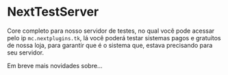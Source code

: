# NextTestServer

Core completo para nosso servidor de testes, no qual você pode acessar pelo ip `mc.nextplugins.tk`, lá você poderá testar sistemas pagos e gratuítos de nossa loja, para garantir que é o sistema que, estava precisando para seu servidor.

Em breve mais novidades sobre...
